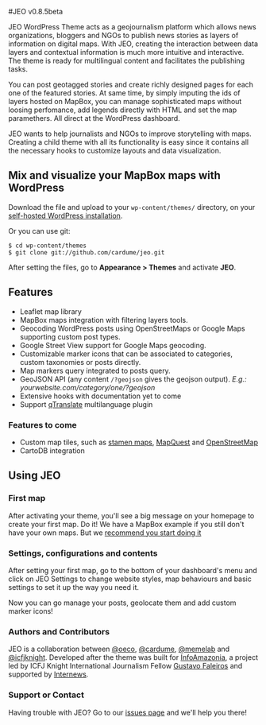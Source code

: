#JEO
v0.8.5beta

JEO WordPress Theme acts as a geojournalism platform which allows news organizations, bloggers and NGOs to publish news stories as layers of information on digital maps. With JEO, creating the interaction between data layers and contextual information is much more intuitive and interactive. The theme is ready for multilingual content and facilitates the publishing tasks.

You can post geotagged stories and create richly designed pages for each one of the featured stories. At same time, by simply imputing the ids of layers hosted on MapBox, you can manage sophisticated maps without loosing perfomance, add legends directly with HTML and set the map paramethers. All direct at the WordPress dashboard.

JEO wants to help journalists and NGOs to improve storytelling with maps. Creating a child theme with all its functionality is easy since it contains all the necessary hooks to customize layouts and data visualization.

## Mix and visualize your MapBox maps with WordPress
Download the file and upload to your `wp-content/themes/` directory, on your [self-hosted WordPress installation](http://codex.wordpress.org/WordPress_Quick_Start_Guide).

Or you can use git:

```
$ cd wp-content/themes
$ git clone git://github.com/cardume/jeo.git
```

After setting the files, go to **Appearance > Themes** and activate **JEO**.

## Features
 - Leaflet map library
 - MapBox maps integration with filtering layers tools.
 - Geocoding WordPress posts using OpenStreetMaps or Google Maps supporting custom post types.
 - Google Street View support for Google Maps geocoding.
 - Customizable marker icons that can be associated to categories, custom taxonomies or posts directly.
 - Map markers query integrated to posts query.
 - GeoJSON API (any content `/?geojson` gives the geojson output). *E.g.: yourwebsite.com/category/one/?geojson*
 - Extensive hooks with documentation yet to come
 - Support [qTranslate](http://wordpress.org/extend/plugins/qtranslate/) multilanguage plugin

### Features to come
 - Custom map tiles, such as [stamen maps](http://maps.stamen.com/), [MapQuest](http://developer.mapquest.com/web/products/open/map) and [OpenStreetMap](http://wiki.openstreetmap.org/wiki/Tiles)
 - CartoDB integration

## Using JEO

### First map
After activating your theme, you'll see a big message on your homepage to create your first map. Do it! We have a MapBox example if you still don't have your own maps. But we [recommend you start doing it](http://mapbox.com/)

### Settings, configurations and contents
After setting your first map, go to the bottom of your dashboard's menu and click on JEO Settings to change website styles, map behaviours and basic settings to set it up the way you need it.

Now you can go manage your posts, geolocate them and add custom marker icons!

### Authors and Contributors

JEO is a collaboration between [@oeco](https://github.com/oeco/), [@cardume](https://github.com/cardume/), [@memelab](https://github.com/memelab/) and [@icfjknight](https://github.com/icfjknight/). Developed after the theme was built for [InfoAmazonia](http://infoamazonia.org/), a project led by ICFJ Knight International Journalism Fellow [Gustavo Faleiros](http://www.icfj.org/our-work/brazil-expand-use-satellite-mapping-and-other-technologies-improve-environmental-reporting) and supported by [Internews](http://www.internews.org/).

### Support or Contact
Having trouble with JEO? Go to our [issues page](https://github.com/cardume/jeo/issues) and we'll help you there!
